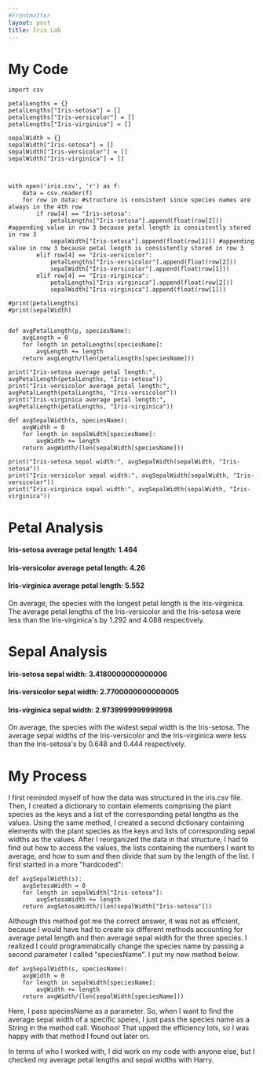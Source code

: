 ```yaml
---
#Frontmatter
layout: post
title: Iris Lab
---
```


# My Code
```
import csv 

petalLengths = {}
petalLengths["Iris-setosa"] = []
petalLengths["Iris-versicolor"] = []
petalLengths["Iris-virginica"] = []

sepalWidth = {}
sepalWidth["Iris-setosa"] = []
sepalWidth["Iris-versicolor"] = []
sepalWidth["Iris-virginica"] = []



with open('iris.csv', 'r') as f:
    data = csv.reader(f)
    for row in data: #structure is consistent since species names are always in the 4th row
        if row[4] == "Iris-setosa": 
            petalLengths["Iris-setosa"].append(float(row[2])) #appending value in row 3 because petal length is consistently stored in row 3
            sepalWidth["Iris-setosa"].append(float(row[1])) #appending value in row 3 because petal length is consistently stored in row 3
        elif row[4] == "Iris-versicolor":
            petalLengths["Iris-versicolor"].append(float(row[2]))
            sepalWidth["Iris-versicolor"].append(float(row[1]))
        elif row[4] == "Iris-virginica":
            petalLengths["Iris-virginica"].append(float(row[2]))
            sepalWidth["Iris-virginica"].append(float(row[1]))

#print(petalLengths)
#print(sepalWidth)


def avgPetalLength(p, speciesName):
    avgLength = 0
    for length in petalLengths[speciesName]:
        avgLength += length
    return avgLength/(len(petalLengths[speciesName]))

print("Iris-setosa average petal length:", avgPetalLength(petalLengths, "Iris-setosa"))
print("Iris-versicolor average petal length:", avgPetalLength(petalLengths, "Iris-versicolor"))
print("Iris-virginica average petal length:", avgPetalLength(petalLengths, "Iris-virginica"))

def avgSepalWidth(s, speciesName):
    avgWidth = 0
    for length in sepalWidth[speciesName]:
        avgWidth += length
    return avgWidth/(len(sepalWidth[speciesName]))

print("Iris-setosa sepal width:", avgSepalWidth(sepalWidth, "Iris-setosa"))
print("Iris-versicolor sepal width:", avgSepalWidth(sepalWidth, "Iris-versicolor"))
print("Iris-virginica sepal width:", avgSepalWidth(sepalWidth, "Iris-virginica"))
```
# Petal Analysis
#### Iris-setosa average petal length: 1.464
#### Iris-versicolor average petal length: 4.26
#### Iris-virginica average petal length: 5.552

On average, the species with the longest petal length is the Iris-virginica. The average petal lengths of the Iris-versicolor and the Iris-setosa were less than the Iris-virginica's by 1.292 and 4.088 respectively. 



# Sepal Analysis
#### Iris-setosa sepal width: 3.4180000000000006
#### Iris-versicolor sepal width: 2.7700000000000005
#### Iris-virginica sepal width: 2.9739999999999998

On average, the species with the widest sepal width is the Iris-setosa. The average sepal widths of the Iris-versicolor and the Iris-virginica were less than the Iris-setosa's by 0.648 and 0.444 respectively. 

# My Process
I first reminded myself of how the data was structured in the iris.csv file. Then, I created a dictionary to contain elements comprising the plant species as the keys and a list of the corresponding petal lengths as the values. Using the same method, I created a second dictionary containing elements with the plant species as the keys and lists of corresponding sepal widths as the values. After I reorganized the data in that structure, I had to find out how to access the values, the lists containing the numbers I want to average, and how to sum and then divide that sum by the length of the list. I first started in a more "hardcoded":
```
def avgSepalWidth(s):
    avgSetosaWidth = 0
    for length in sepalWidth["Iris-setosa"]:
        avgSetosaWidth += length
    return avgSetosaWidth/(len(sepalWidth["Iris-setosa"]))
```
Although this method got me the correct answer, it was not as efficient, because I would have had to create six different methods accounting for average petal length and then average sepal width for the three species. I realized I could programmatically change the species name by passing a second parameter I called "speciesName". I put my new method below.
```
def avgSepalWidth(s, speciesName):
    avgWidth = 0
    for length in sepalWidth[speciesName]:
        avgWidth += length
    return avgWidth/(len(sepalWidth[speciesName]))
```
Here, I pass speciesName as a parameter. So, when I want to find the average sepal width of a specific speies, I just pass the species name as a String in the method call. Woohoo! That upped the efficiency lots, so I was happy with that method I found out later on.

In terms of who I worked with, I did work on my code with anyone else, but I checked my average petal lengths and sepal widths with Harry. 